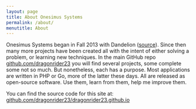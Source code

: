 ```yaml
---
layout: page
title: About Onesimus Systems
permalink: /about/
menutitle: About
---
```


Onesimus Systems began in Fall 2013 with Dandelion ([source](https://github.com/dragonrider23/dandelion)). Since then many more projects have been created all with the intent of either solving a problem, or learning new techniques.
In the main GitHub repo [github.com/dragonrider23](https://github.com/dragonrider23) you will find several projects, some complete some not so much. But nonetheless, each has a purpose.
Most applications are written in PHP or Go, more of the latter these days. All are released as open-source software. Use them, learn from them, help me improve them.

You can find the source code for this site at: [github.com/dragonrider23/dragonrider23.github.io](https://github.com/dragonrider23/dragonrider23.github.io)
